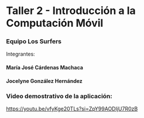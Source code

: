 # Taller 2 - Introducción a la Computación Móvil

### Equipo Los Surfers
Integrantes:
#### María José Cárdenas Machaca
#### Jocelyne González Hernández

### Video demostrativo de la aplicación:


https://youtu.be/vfyKge20TLs?si=ZpY99AODIjU7R0zB